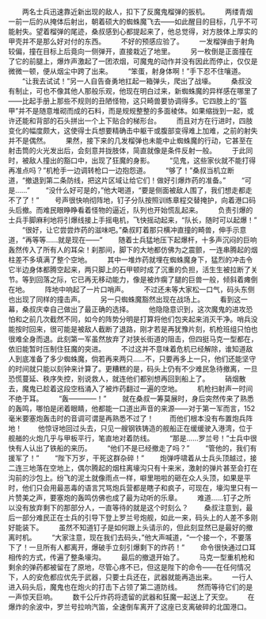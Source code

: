 　　两名士兵迅速靠近新出现的敌人，扣下了反魔鬼榴弹的扳机。
　　两缕青烟一前一后的从掩体后射出，朝着硕大的蜘蛛魔飞去——如此醒目的目标，几乎不可能射失。望着榴弹的尾迹，桑叔感到心都提起来了，他总觉得，对方肢体上厚实的甲壳并不是那么好对付的东西。
　　不好的预感应验了。
　　一发榴弹由于射角较偏，撞在目标上后竟向一侧弹开，直接栽近了地里。
　　另一枚倒是正面撞在了它的前腿上，爆炸声激起了一团浓烟，可魔鬼的动作并没有因此而停止，仅仅是微微一顿，便从烟尘中跨了出来。
　　“笨蛋，射身体啊！”手下忍不住嚷道。
　　“让我去试试！”另一人自告奋勇地扛起一箱弹头，爬出了战壕。
　　桑叔没有制止，可也不像其他人那般乐观，他现在明白过来，新蜘蛛魔的异样感在哪里了——比起手册上那些不规则的丑陋怪物，这只畸兽要协调得多。它四肢上的“盔甲”并不是随意堆砌而成的石料，而是规规整整的多面棱体。如果缩拢到一起，或许还能和背部的石头拼出一个上下贴合的梯形台。
　　而且对方在行进时，四肢变化的幅度颇大，这使得士兵想要精确击中躯干或腹部变得难上加难，之前的射失并不是偶然。
　　果然，接下来的几发榴弹也未能中止蜘蛛魔的行动，它甚至在射击筒的火光发出后，会刻意并拢肢体，简直就像是条件反射一般。
　　于此同时，被敌人撞出的豁口中，出现了狂魔的身影。
　　“见鬼，这些家伙就不能打得再准点吗？”机枪手一边调转枪口一边抱怨道。
　　“够了！”桑叔当机立断道，“撤退到第二条防线，把这片区域让给它们！做好引爆炸药的准备。”
　　“可是……”
　　“没什么好可是的，”他大喝道，“要是侧面被敌人围了，我们想走都走不了了！”
　　号声很快响彻阵地，钉子分队按照训练章程交替掩护，向着港口码头后撤。而难民眼睁睁看着怪物的逼近，队列也开始慌乱起来。
　　负责引爆的士兵手脚麻利地将引爆线接上手摇电机，飞快摇动起来，“队长，随时可以起爆！”
　　“很好，让它尝尝炸药的滋味吧。”桑叔盯着那只横冲直撞的畸兽，伸手示意道，“再等等……就是现在——”
　　随着士兵猛地压下起爆杆，十多声沉闷的巨响轰然传入了所有人的耳朵！刹那间，脚下的大地都仿佛为之震颤，一连串腾起的烟柱差不多填满了整个空地。
　　其中一堆炸药就埋在蜘蛛魔身下，猛烈的冲击令它半边身体都腾空起来，两只脚上的石甲顿时成了沉重的负担，活生生被拉断了关节。等到回落之际，它已再无移动能力，像是被炸瘸了腿的巨兽一般，倾斜着瘫倒在地。
　　阵地中响起了一片口哨声。
　　不过还未等大家松一口气，码头东侧也出现了同样的撞击声。
　　另一只蜘蛛魔豁然出现在战场上。
　　看到这一幕，桑叔庆幸自己做出了最正确的选择。
　　他隐隐意识到，这次魔鬼的进攻恐怕和之前几次截然不同，如今的阵势分明是打算将他们包夹起来消灭干净。哨兵没能按时回来，很可能是被敌人截断了退路，刚才若是再犹豫片刻，机枪班组只怕也很难全身而退。此刻第一军虽然放弃了对狭长街道的阻击，但四挺马克一型都在，依旧能暂时压制住狂魔的突进。
　　不过这并不意味着危机已经解除，谁知道敌人到底准备了多少蜘蛛魔，倘若再来两只……不，只要再多上一只，他们还能坚守的时间就只能以刻钟来计算了。更糟糕的是，码头上仍有不少难民急待撤离，一旦恐慌蔓延、秩序失控，别说救人，就连他们都别想再回到船上了。
　　硝烟散去，魔鬼已趁着这段空档涌入了被炸药翻过一遍的空地。
　　机枪扫射声一时间不绝于耳。
　　“轰————！”
　　就在桑叔一筹莫展时，身后突然传来了熟悉的轰鸣，哪怕是闭着眼睛，他都能一口道出声音的来源——对于第一军而言，152毫米要塞炮轰击时的音调可谓是再熟悉不过了！
　　而他们根本没有布置炮兵阵地！
　　他惊讶地回过头去，只见一艘钢铁铸造的舰船正在缓缓驶入港湾，位于舰艏的火炮几乎与甲板平行，笔直地对着防线。
　　“那是……罗兰号！”士兵中很快有人认出了铁船的来历。
　　“他们不是已经撤走了吗？”
　　“管他的，我们有援军了！”
　　“陛下万岁，干死这群杂碎！”
　　炮弹呼啸着从士兵头顶越过，接二连三地落在空地上，偶尔腾起的烟柱离壕沟只有十来米，激射的弹片甚至会打在沟前的沙包上。纷飞的泥土就像雨点一样，噼里啪啦的砸在众人头顶，如果是平时，他们只会用最恶毒的语言咒骂炮兵营都是瞎子和疯子，可现在，壕沟里只有一片赞美之声，要塞炮的轰鸣仿佛也成了最为动听的乐章。
　　难道……钉子之所以没有放弃剩下的那部分人，一直等待的就是这个时刻么？
　　桑叔注意到，最后一部分难民正在士兵的引导下登上罗兰号炮舰，如此一来，码头上的人差不多刚好能装下。
　　虽然不知道钉子是如何跟上头请示的，但此刻显然已是最好的撤离时机。
　　“大家注意，现在我们去码头，”他大声喊道，“一个接一个，不要落下了！一旦所有人都离开，爆破手立刻引爆剩下的炸药！”
　　命令很快通过口耳相传的方式，传遍了整条壕沟。
　　最后的撤退开始了。
　　马克一型重机枪和剩余的弹药都被留在了原地，尽管心疼不已，但这是陛下的命令——在任何情况下，人的安危都应优先于武器，只要士兵还在，武器就能再造出来。
　　一行人进入码头后，魔鬼也在炮火的打击下占领了第二道防线。
　　然而等待它们的是一声惊天巨响。
　　数千公斤炸药将遗留的武器和狂魔一起送上了天空。
　　在爆炸的余波中，罗兰号拉响汽笛，全速倒车离开了这座已支离破碎的北国港口。